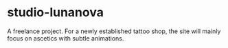 # studio-lunanova
A freelance project. For a newly established tattoo shop, the site will mainly focus on ascetics with subtle animations.
